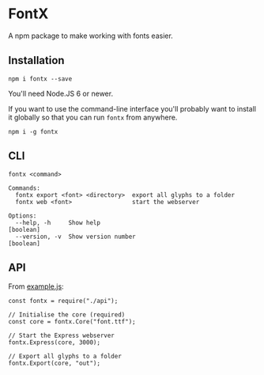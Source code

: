 # FontX

A npm package to make working with fonts easier.

## Installation

`npm i fontx --save`

You'll need Node.JS 6 or newer.

If you want to use the command-line interface you'll probably want to install it globally so that you can run `fontx` from anywhere.

`npm i -g fontx`

## CLI

```
fontx <command>

Commands:
  fontx export <font> <directory>  export all glyphs to a folder
  fontx web <font>                 start the webserver

Options:
  --help, -h     Show help                                             [boolean]
  --version, -v  Show version number                                   [boolean]
```

## API

From [example.js](example.js):

```node
const fontx = require("./api");

// Initialise the core (required)
const core = fontx.Core("font.ttf");

// Start the Express webserver
fontx.Express(core, 3000);

// Export all glyphs to a folder
fontx.Export(core, "out");

```
